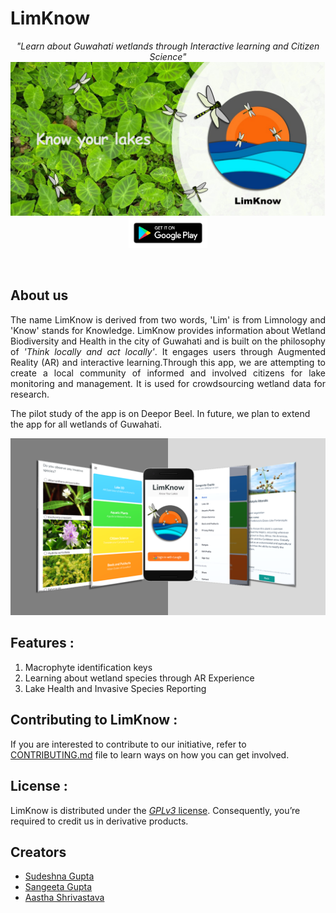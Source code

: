 # LimKnow
<p align='center'>
  <i>"Learn about Guwahati wetlands through Interactive learning and Citizen Science"</i>  
  <img src="https://github.com/sangeetagupta2068/LimKnow-Pilot/blob/master/cover/feature.jpg" alt="LimKnow-Cover"/>
  
  <a href="https://play.google.com/store/apps/details?id=com.pukhuriandbeels.limknowpilot">
    <img src="https://github.com/sangeetagupta2068/LimKnow-Pilot/blob/master/cover/google-play-badge.png" alt="Get-LimKnow-On-Playstore" width="25%" height="20%"/>
  </a>
</p>
<br/>

## About us
<p align="justify">
The name LimKnow is derived from two words, 'Lim' is from Limnology and 'Know' stands for Knowledge. LimKnow provides information about Wetland Biodiversity and        Health in the city of Guwahati and is built on the philosophy of <i>'Think locally and act locally'</i>. It engages users through Augmented Reality (AR) and interactive learning.Through this app, we are attempting to create a local community of informed and involved citizens for lake monitoring and management. It is used for crowdsourcing wetland data for research. 

The pilot study of the app is on Deepor Beel. In future, we plan to extend the app for all wetlands of Guwahati.
</p>

<img src="https://github.com/sangeetagupta2068/LimKnow-Pilot/blob/master/cover/about_us_image.png" alt="LimKnow-About-Us"/>

## Features : 
1. Macrophyte identification keys
2. Learning about wetland species through AR Experience
3. Lake Health and Invasive Species Reporting

## Contributing to LimKnow : 
If you are interested to contribute to our initiative, refer to [CONTRIBUTING.md](https://github.com/sangeetagupta2068/LimKnow-Pilot/blob/master/CONTRIBUTING.md) file to learn ways on how you can get involved.

## License : 
LimKnow is distributed under the [*GPLv3* license](https://www.gnu.org/licenses/gpl-3.0.en.html). Consequently, you’re required to credit us in derivative products.

## Creators
<ul>
  <li>
    <a href="https://github.com/sudeshnaG">
      Sudeshna Gupta
    </a>
  </li>
  <li> 
    <a href="https://github.com/sangeetagupta2068/">
      Sangeeta Gupta
    </a>
  </li>
  <li>
    <a href="https://github.com/shriaas2898">
      Aastha Shrivastava
    </a>
  </li>
</ul>
